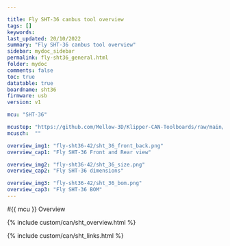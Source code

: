 ```yaml
---

title: Fly SHT-36 canbus tool overview
tags: []
keywords: 
last_updated: 20/10/2022
summary: "Fly SHT-36 canbus tool overview"
sidebar: mydoc_sidebar
permalink: fly-sht36_general.html
folder: mydoc
comments: false
toc: true
datatable: true
boardname: sht36
firmware: usb
version: v1

mcu: "SHT-36"

mcustep: "https://github.com/Mellow-3D/Klipper-CAN-Toolboards/raw/main/FLY-SHT36/STEP%20File/36.step"
mcusch:  ""

overview_img1: "fly-sht36-42/sht_36_front_back.png"
overview_cap1: "Fly SHT-36 Front and Rear view"

overview_img2: "fly-sht36-42/sht_36_size.png"
overview_cap2: "Fly SHT-36 dimensions"

overview_img3: "fly-sht36-42/sht_36_bom.png"
overview_cap3: "Fly SHT-36 BOM"
---
```


#{{ mcu }} Overview

{% include custom/can/sht_overview.html %}

{% include custom/can/sht_links.html %}



